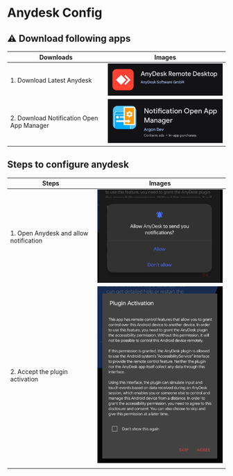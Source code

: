 # Anydesk Config


## ⚠️ Download following apps 
|Downloads|Images|
|---|---|
|1. Download Latest Anydesk|<img src="./images/../anydesk-logo.png" width="400px">|
|2. Download Notification Open App Manager  |<img src="./images/noam.png" width="400px">| 

## Steps to configure anydesk 

|Steps|Images|
|---|---|
|1. Open Anydesk and allow notification | <img src="./images/noti.png" width="400px">|
|2. Accept the plugin activation | <img src="./images/plug%20active.png" witdh="400px">|
|||

